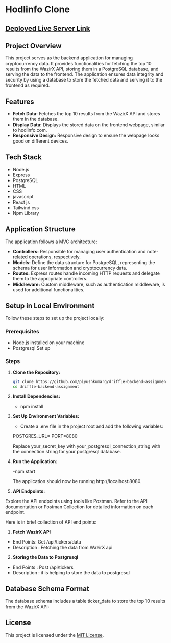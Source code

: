 # Hodlinfo Clone

## [Deployed Live Server Link](https://quadb-backend-2.onrender.com)


## Project Overview

This project serves as the backend application for managing cryptocurrency data. It provides functionalities for fetching the top 10 results from the WazirX API, storing them in a PostgreSQL database, and serving the data to the frontend. The application ensures data integrity and security by using a database to store the fetched data and serving it to the frontend as required.

## Features

- **Fetch Data:** Fetches the top 10 results from the WazirX API and stores them in the database.
- **Display Data:** Displays the stored data on the frontend webpage, similar to hodlinfo.com.
- **Responsive Design:** Responsive design to ensure the webpage looks good on different devices.


## Tech Stack

- Node.js
- Express
- PostgreSQL
- HTML
- CSS
- javascript
- React js
- Tailwind css
- Npm Library


## Application Structure

The application follows a MVC architecture:

- **Controllers:** Responsible for managing user authentication and note-related operations, respectively.
- **Models:** Define the data structure for PostgreSQL, representing the schema for user information and cryptocurrency data.
- **Routes:** Express routes handle incoming HTTP requests and delegate them to the appropriate controllers.
- **Middleware:** Custom middleware, such as authentication middleware, is used for additional functionalities.

## Setup in Local Environment

   Follow these steps to set up the project locally:

  ### Prerequisites
   - Node.js installed on your machine
   - Postgresql Set up

### Steps
1. **Clone the Repository:**
   ```sh
   git clone https://github.com/piyushkumarg/driffle-backend-assignment.git
   cd driffle-backend-assignment

2. **Install Dependencies:**
   - npm install

3. **Set Up Environment Variables:**
   - Create a .env file in the project root and add the following variables:

    POSTGRES_URL=
    PORT=8080

    Replace your_secret_key with  your_postgresql_connection_string with the connection string for your postgresql database.

4. **Run the Application:**
   
   -npm start

    The application should now be running  http://localhost:8080.

5. **API Endpoints:**

Explore the API endpoints using tools like Postman. Refer to the API documentation or Postman Collection for detailed information on each endpoint.

Here is in brief collection of API end points:
 
 1. **Fetch WazirX API**
   
   - End Points: Get /api/tickers/data
   - Description : Fetching the data from WazirX api

2. **Storing the Data to Postgresql**
  - End Points : Post /api/tickers
  - Description : it is helping to store the data to  postgresql

  


## Database Schema Format

The database schema includes a table ticker_data to store the top 10 results from the WazirX API:


## License

This project is licensed under the [MIT License](LICENSE).



